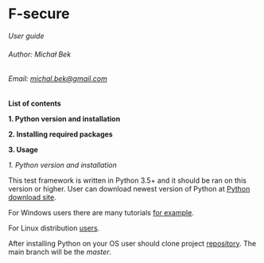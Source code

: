 # F-secure
_User guide_
###### Author: Michał Bek
###### Email: michal.bek@gmail.com


**List of contents**

**1. Python version and installation**

**2. Installing required packages**

**3. Usage**

_1. Python version and installation_

This test framework is written in Python 3.5+ and it should be ran on this version or higher.
User can download newest version of Python at [Python download site](https://www.python.org/downloads/).

For Windows users there are many tutorials [for example](https://www.howtogeek.com/197947/how-to-install-python-on-windows/).

For Linux distribution [users](https://www.digitalocean.com/community/tutorials/how-to-install-python-3-and-set-up-a-local-programming-environment-on-debian-8).

After installing Python on your OS user should clone project [repository](http://stash.devqsg.pl:7990/projects/QA/repos/light-control-panel-simulator/browse).
The main branch will be the _master_.